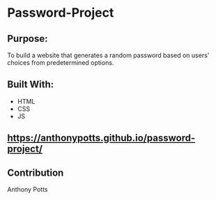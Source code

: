 # Password-Project

## Purpose:
To build a website that generates a random password based on users' choices from predetermined options.

## Built With:
* HTML
* CSS
* JS

## https://anthonypotts.github.io/password-project/

## Contribution
Anthony Potts

